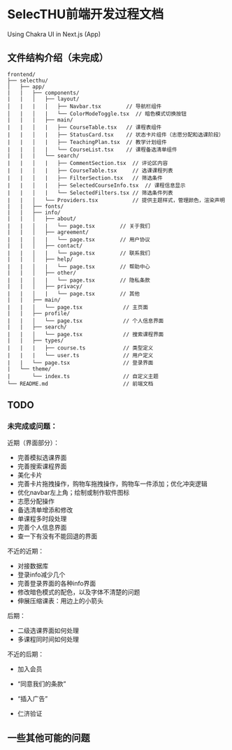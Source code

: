 # SelecTHU前端开发过程文档

Using Chakra UI in Next.js (App)

## 文件结构介绍（未完成）

```
frontend/
├── selecthu/
│   ├── app/
|	|	├── components/
|	|	│   ├── layout/
│   |	|	│   ├── Navbar.tsx        // 导航栏组件
│   |	│   |	└── ColorModeToggle.tsx  // 暗色模式切换按钮
|	|   |	├── main/
|	|	│   |   ├── CourseTable.tsx   // 课程表组件
|	|	│   |   ├── StatusCard.tsx    // 状态卡片组件（志愿分配和选课阶段）
|	|	│   |   ├── TeachingPlan.tsx  // 教学计划组件
|	|	│   |   └── CourseList.tsx    // 课程备选清单组件
|	|   |	└── search/
|	|	│   |   ├── CommentSection.tsx	// 评论区内容
|	|	│   |   ├── CourseTable.tsx		// 选课课程列表
|	|	│   |   ├── FilterSection.tsx	// 筛选条件
|	|	│   |   ├── SelectedCourseInfo.tsx	// 课程信息显示
|	|	│   |   └── SelectedFilters.tsx	// 筛选条件列表
|	|	│   └── Providers.tsx			// 提供主题样式，管理颜色，渲染声明
|	|	├── fonts/
|	|	├── info/
|	|	│   ├── about/
|	|	│   |	└── page.tsx		// 关于我们
|	|	│   ├── agreement/
|	|	│   |	└── page.tsx		// 用户协议
|	|	│   ├── contact/
|	|	│   |	└── page.tsx		// 联系我们
|	|	│   ├── help/
|	|	│   |	└── page.tsx		// 帮助中心
|	|	│   ├── other/
|	|	│   |	└── page.tsx		// 隐私条款
|	|	│   ├── privacy/
|	|	│   |	└── page.tsx		// 其他
|	|	├── main/
|	|	│   └── page.tsx             // 主页面
|	|	├── profile/
|	|	│   └── page.tsx             // 个人信息界面
|	|	├── search/
|	|	│   └── page.tsx             // 搜索课程界面
|	|	├── types/
|	|	|   ├── course.ts            // 类型定义
|	|	|   └── user.ts              // 用户定义
|	|	└── page.tsx				 // 登录界面
|   └── theme/
|		└── index.ts				 // 自定义主题
└── README.md						 // 前端文档
```

## TODO

### 未完成或问题：

近期（界面部分）：

- 完善模拟选课界面
- 完善搜索课程界面
- 美化卡片
- 完善卡片拖拽操作，购物车拖拽操作，购物车一件添加；优化冲突逻辑
- 优化navbar左上角；绘制或制作软件图标
- 志愿分配操作
- 备选清单增添和修改
- 单课程多时段处理
- 完善个人信息界面
- 查一下有没有不能回退的界面

不近的近期：

- 对接数据库
- 登录info减少几个
- 完善登录界面的各种info界面
- 修改暗色模式的配色，以及字体不清楚的问题
- 伸展压缩课表：用边上的小箭头

后期：

- 二级选课界面如何处理
- 多课程同时间如何处理

不近的后期：

- 加入会员

- “同意我们的条款”
- “插入广告”
- 仁济验证

## 一些其他可能的问题
